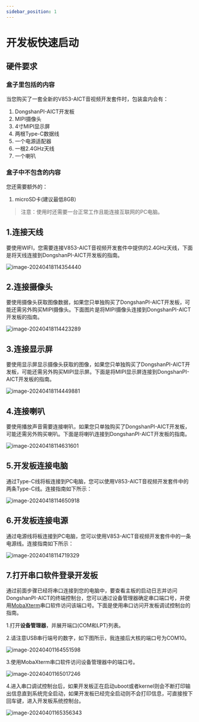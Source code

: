 ```yaml
---
sidebar_position: 1
---
```

# 开发板快速启动

## 硬件要求

### 盒子里包括的内容

当您购买了一套全新的V853-AICT音视频开发套件时，包装盒内会有：

1. DongshanPI-AICT开发板
2. MIPI摄像头
3. 4寸MIPI显示屏
4. 两根Type-C数据线
5. 一个电源适配器
6. 一根2.4GHz天线
7. 一个喇叭

### 盒子中不包含的内容

您还需要额外的：

1. microSD卡(建议最低8GB）

> 注意：使用时还需要一台正常工作且能连接互联网的PC电脑。



## 1.连接天线

要使用WIFI，您需要连接V853-AICT音视频开发套件中提供的2.4GHz天线，下面是将天线连接到DongshanPI-AICT开发板的指南。

![image-20240418114354440](images/image-20240418114354440.png)

## 2.连接摄像头

要使用摄像头获取图像数据，如果您只单独购买了DongshanPI-AICT开发板，可能还需另外购买MIPI摄像头。下面图片是将MIPI摄像头连接到DongshanPI-AICT开发板的指南。

![image-20240418114423289](images/image-20240418114423289.png)

## 3.连接显示屏

要使用显示屏显示摄像头获取的图像，如果您只单独购买了DongshanPI-AICT开发板，可能还需另外购买MIPI显示屏。下面是将MIPI显示屏连接到DongshanPI-AICT开发板的指南。

![image-20240418114449881](images/image-20240418114449881.png)

## 4.连接喇叭

要使用播放声音需要连接喇叭，如果您只单独购买了DongshanPI-AICT开发板，可能还需另外购买喇叭。下面是将喇叭连接到DongshanPI-AICT开发板的指南。

![image-20240418114631601](images/image-20240418114631601.png)

## 5.开发板连接电脑

通过Type-C线将板连接到PC电脑，您可以使用V853-AICT音视频开发套件中的两条Type-C线。连接指南如下所示：

![image-20240418114650918](images/image-20240418114650918.png)

## 6.开发板连接电源

通过电源线将板连接到PC电脑，您可以使用V853-AICT音视频开发套件中的一条电源线。连接指南如下所示：

![image-20240418114719329](images/image-20240418114719329.png)

## 7.打开串口软件登录开发板

通过前面步骤已经将串口连接到您的电脑中，要查看主板的启动日志并访问DongshanPI-AICT的终端控制台，您可以通过设备管理器确定串口端口号，并使用[MobaXterm](https://mobaxterm.mobatek.net/)串口软件访问该端口号。下面是使用串口访问开发板调试控制台的指南。

1.打开**设备管理器**，并展开端口(COM和LPT)列表。

2.请注意USB串行端号的数字，如下图所示，我连接后大核的端口号为COM10。

![image-20240401164551598](images/image-20240401164551598.png)

3.使用MobaXterm串口软件访问设备管理器中的端口号。

![image-20240401165017246](images/image-20240401165017246.png)

4.进入串口调试控制台后，如果开发板正在启动uboot或者kernel则会不断打印输出信息直到系统完全启动，如果开发板已经完全启动则不会打印信息，可直接按下回车键，进入开发板系统控制台。

![image-20240401165356343](images/image-20240401165356343.png)

